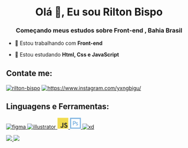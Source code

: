 
  
  
  <h1 align="center">Olá 👋, Eu sou Rilton Bispo</h1>
<h3 align="center">Começando meus estudos sobre Front-end , Bahia Brasil</h3>


- 🔭 Estou trabalhando com **Front-end**

- 🌱 Estou estudando **Html, Css e JavaScript**

<h2 align="left">Contate me:</h3>
<p align="left">
<a href="https://linkedin.com/in/rilton-bispo" target="blank"><img align="center" src="https://raw.githubusercontent.com/rahuldkjain/github-profile-readme-generator/master/src/images/icons/Social/linked-in-alt.svg" alt="rilton-bispo" height="20" width="30" /></a>
<a href="https://instagram.com/https://www.instagram.com/yxngbigu/" target="blank"><img align="center" src="https://raw.githubusercontent.com/rahuldkjain/github-profile-readme-generator/master/src/images/icons/Social/instagram.svg" alt="https://www.instagram.com/yxngbigu/" height="20" width="30" /></a>
</p>

<h2 align="left">Linguagens e Ferramentas:</h3>
<p align="left"> <a href="https://www.figma.com/" target="_blank" rel="noreferrer"> <img src="https://www.vectorlogo.zone/logos/figma/figma-icon.svg" alt="figma" width="30" height="30"/> </a> <a href="https://www.adobe.com/in/products/illustrator.html" target="_blank" rel="noreferrer"> <img src="https://www.vectorlogo.zone/logos/adobe_illustrator/adobe_illustrator-icon.svg" alt="illustrator" width="30" height="30"/> </a> <a href="https://developer.mozilla.org/en-US/docs/Web/JavaScript" target="_blank" rel="noreferrer"> <img src="https://raw.githubusercontent.com/devicons/devicon/master/icons/javascript/javascript-original.svg" alt="javascript" width="30" height="30"/> </a> <a href="https://www.photoshop.com/en" target="_blank" rel="noreferrer"> <img src="https://raw.githubusercontent.com/devicons/devicon/master/icons/photoshop/photoshop-line.svg" alt="photoshop" width="30" height="30"/> </a> <a href="https://www.adobe.com/products/xd.html" target="_blank" rel="noreferrer"> <img src="https://cdn.worldvectorlogo.com/logos/adobe-xd.svg" alt="xd" width="30" height="30"/> </a> </p>


<div align="justify">
  <a href="https://github.com/Rilton-Bispo">
  <img height="180em" src="https://github-readme-stats.vercel.app/api?username=Rilton-Bispo&show_icons=true&theme=graywhite&include_all_commits=true&count_private=true"/>
  <img height="180em" src="https://github-readme-stats.vercel.app/api/top-langs/?username=Rilton-Bispo&layout=compact&langs_count=7&theme=graywhite"/>
</div>

